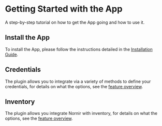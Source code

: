 # Getting Started with the App

A step-by-step tutorial on how to get the App going and how to use it.

## Install the App

To install the App, please follow the instructions detailed in the [Installation Guide](../admin/install.md).

## Credentials

The plugin allows you to integrate via a variety of methods to define your credentials, for details on what the options, see the [feature overview](./app_feature_credentials).

## Inventory

The plugin allows you integrate Nornir with inventory, for details on what the options, see the [feature overview](./app_feature_inventory).
